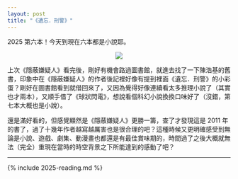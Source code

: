 ```yaml
---
layout: post
title: "《遺忘．刑警》"
---
```


2025 第六本！今天到現在六本都是小說耶。

<div align="center"><a target="_blank" href="https://moo.im/a/ehCIOZ" title="遺忘．刑警【10週年紀念全新修訂版】"><img src="https://cdn.readmoo.com/cover/nl/phkizfj_210x315.jpg?v=0" /></a></div>

上次《隱蔽嫌疑人》看完後，剛好有機會路過圖書館，就進去找了一下陳浩基的舊書，印象中在《隱蔽嫌疑人》的作者後記裡好像有提到裡面《遺忘．刑警》的小彩蛋？剛好在圖書館看到就借回來了，又因為覺得好像連續看太多推理小說了（其實也才兩本），又順手借了《球狀閃電》，想說看個科幻小說換換口味好了（沒錯，第七本大概也是小說）。

還是滿好看的，但感覺顯然是《隱蔽嫌疑人》更勝一籌，查了才發現這是 2011 年的書了，過了十幾年作者越寫越厲害也是很合理的吧？這種時候又更明確感受到無論是小說、遊戲、劇集、動漫畫也都還是有最佳賞味期的，時間過了之後大概就無法（完全）重現在當時的時空背景之下所能達到的感動了吧？

---

{% include 2025-reading.md %}
